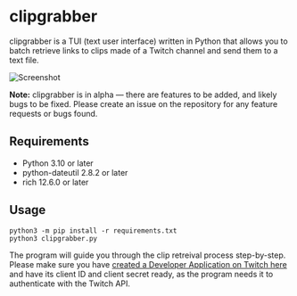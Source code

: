 # clipgrabber
clipgrabber is a TUI (text user interface) written in Python that allows you to batch retrieve links to clips made of a Twitch channel and send them to a text file.

![Screenshot](https://i.imgur.com/t7M21nw.png)

**Note:** clipgrabber is in alpha — there are features to be added, and likely bugs to be fixed. Please create an issue on the repository for any feature requests or bugs found.

## Requirements
- Python 3.10 or later
- python-dateutil 2.8.2 or later
- rich 12.6.0 or later

## Usage
`python3 -m pip install -r requirements.txt`\
`python3 clipgrabber.py`

The program will guide you through the clip retreival process step-by-step. Please make sure you have [created a Developer Application on Twitch here](https://dev.twitch.tv/console/apps) and have its client ID and client secret ready, as the program needs it to authenticate with the Twitch API.
